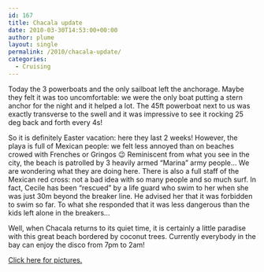 ```yaml
---
id: 167
title: Chacala update
date: 2010-03-30T14:53:00+00:00
author: plume
layout: single
permalink: /2010/chacala-update/
categories:
  - Cruising
---
```

Today the 3 powerboats and the only sailboat left the anchorage. Maybe they felt
it was too uncomfortable: we were the only boat putting a stern anchor for the
night and it helped a lot. The 45ft powerboat next to us was exactly transverse
to the swell and it was impressive to see it rocking 25 deg back and forth every
4s!

So it is definitely Easter vacation: here they last 2 weeks! However, the playa
is full of Mexican people: we felt less annoyed than on beaches crowed with
Frenches or Gringos 😉 Reminiscent from what you see in the city, the beach is
patrolled by 3 heavily armed &#8220;Marina&#8221; army people&#8230; We are
wondering what they are doing here. There is also a full staff of the Mexican
red cross: not a bad idea with so many people and so much surf. In fact, Cecile
has been &#8220;rescued&#8221; by a life guard who swim to her when she was just
30m beyond the breaker line. He advised her that it was forbidden to swim so
far. To what she responded that it was less dangerous than the kids left alone
in the breakers&#8230;

Well, when Chacala returns to its quiet time, it is certainly a little paradise
with this great beach bordered by coconut trees. Currently everybody in the bay
can enjoy the disco from 7pm to 2am!

[Click here for pictures.](http://plume.flupes.org/gallery/?level=album&id=36)